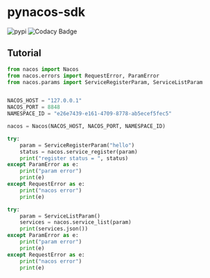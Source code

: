 # pynacos-sdk

![pypi](https://img.shields.io/pypi/v/pynacos-sdk?color=blue) ![Codacy Badge](https://api.codacy.com/project/badge/Grade/7578f591597d48349f116893af440a7e)

## Tutorial
``` python
from nacos import Nacos
from nacos.errors import RequestError, ParamError
from nacos.params import ServiceRegisterParam, ServiceListParam


NACOS_HOST = "127.0.0.1"
NACOS_PORT = 8848
NAMESPACE_ID = "e26e7439-e161-4709-8778-ab5ecef5fec5"

nacos = Nacos(NACOS_HOST, NACOS_PORT, NAMESPACE_ID)

try:
    param = ServiceRegisterParam("hello")
    status = nacos.service_register(param)
    print("register status = ", status)
except ParamError as e:
    print("param error")
    print(e)
except RequestError as e:
    print("nacos error")
    print(e)

try:
    param = ServiceListParam()
    services = nacos.service_list(param)
    print(services.json())
except ParamError as e:
    print("param error")
    print(e)
except RequestError as e:
    print("nacos error")
    print(e)
```

